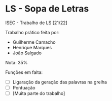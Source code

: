 # LS - Sopa de Letras

ISEC - Trabalho de LS [21/22]

Trabalho prático feita por:

-   Guilherme Camacho
-   Henrique Marques
-   João Salgado

Nota: 35%

Funções em falta:

-   [ ] Ligaração da geração das palavras na grelha
-   [ ] Pontuação
-   [ ] [Muita parte do trabalho]
